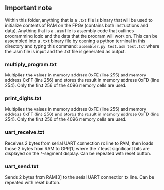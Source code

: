 ## Important note

Within this folder, anything that is a ```.txt``` file is binary that will be used to initialize contents of RAM on the FPGA (contains both instructions and data).
Anything that is a ```.asm``` file is assembly code that outlines programming logic and the data that the program will work on. This can be assembled into a ```.txt``` binary file by opening a python terminal in this directory and typing this command:
```assembler.py test.asm test.txt``` where the .asm file is input and the .txt file is generated as output.

### multiply_program.txt
Multiplies the values in memory address 0xFE (line 255) and memory address 0xFF (line 256) and stores the result in memory address 0xFD (line 254).
Only the first 256 of the 4096 memory cells are used.

### print_digits.txt
Multiplies the values in memory address 0xFE (line 255) and memory address 0xFF (line 256) and stores the result in memory address 0xFD (line 254).
Only the first 256 of the 4096 memory cells are used.

### uart_receive.txt
Receives 2 bytes from serial UART connection rx line to RAM, then loads those 2 bytes from RAM to GPR[1] where the 7 least significant bits are displayed on the 7-segment display. Can be repeated with reset button.

### uart_send.txt
Sends 2 bytes from RAM[3] to the serial UART connection tx line. Can be repeated with reset button.
